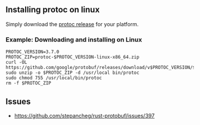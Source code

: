 ## Installing protoc on linux
Simply download the [protoc release](https://github.com/protocolbuffers/protobuf/releases) for your platform.

### Example: Downloading and installing on Linux
```
PROTOC_VERSION=3.7.0
PROTOC_ZIP=protoc-$PROTOC_VERSION-linux-x86_64.zip
curl -OL https://github.com/google/protobuf/releases/download/v$PROTOC_VERSION/$PROTOC_ZIP
sudo unzip -o $PROTOC_ZIP -d /usr/local bin/protoc
sudo chmod 755 /usr/local/bin/protoc
rm -f $PROTOC_ZIP
```

## Issues
- https://github.com/stepancheg/rust-protobuf/issues/397